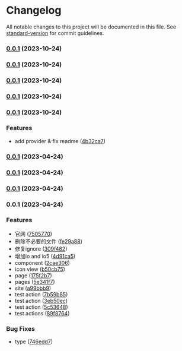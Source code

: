 # Changelog

All notable changes to this project will be documented in this file. See [standard-version](https://github.com/conventional-changelog/standard-version) for commit guidelines.

### [0.0.1](https://github.com/vue-icons/vue-icons/compare/v0.1.2...v0.0.1) (2023-10-24)

### [0.0.1](https://github.com/vue-icons/vue-icons/compare/v0.1.2...v0.0.1) (2023-10-24)

### [0.0.1](https://github.com/vue-icons/vue-icons/compare/v0.1.2...v0.0.1) (2023-10-24)

### [0.0.1](https://github.com/vue-icons/vue-icons/compare/v0.1.1...v0.0.1) (2023-10-24)

### [0.0.1](https://github.com/vue-icons/vue-icons/compare/v0.0.4...v0.0.1) (2023-10-24)


### Features

* add provider & fix readme ([4b32ca7](https://github.com/vue-icons/vue-icons/commit/4b32ca7dfaf8947094a86384beebf0f824bcc286))

### [0.0.1](https://github.com/vue-icons/vue-icons/compare/v0.0.3...v0.0.1) (2023-04-24)

### [0.0.1](https://github.com/vue-icons/vue-icons/compare/v0.0.2...v0.0.1) (2023-04-24)

### [0.0.1](https://github.com/vue-icons/vue-icons/compare/v0.0.2-beta.1...v0.0.1) (2023-04-24)

### 0.0.1 (2023-04-24)


### Features

* 官网 ([7505770](https://github.com/vue-icons/vue-icons/commit/750577044a29c4f4394e0dd49d7e10bf03118326))
* 删除不必要的文件 ([fe29a88](https://github.com/vue-icons/vue-icons/commit/fe29a88ff69411055b54bcd1044d593a86685e63))
* 修复ignore ([309f482](https://github.com/vue-icons/vue-icons/commit/309f4824ad75c25a09784808ea5b5cfc209154b9))
* 增加io and io5 ([4d91ca5](https://github.com/vue-icons/vue-icons/commit/4d91ca5de3984cd823542088149bd14224da4afa))
* component ([2cae306](https://github.com/vue-icons/vue-icons/commit/2cae306fb2c54f1e67c13bb94972778095d7a1ae))
* icon view ([b50cb75](https://github.com/vue-icons/vue-icons/commit/b50cb752d956ceb7f8d8d259c25093cf37282688))
* page ([175f2b7](https://github.com/vue-icons/vue-icons/commit/175f2b7cfd0ad2ed70b347a2b64304d367648942))
* pages ([5e341f7](https://github.com/vue-icons/vue-icons/commit/5e341f73f3c42fe1a8079ac97e02ff31170ad7ee))
* site ([a99bbb9](https://github.com/vue-icons/vue-icons/commit/a99bbb9434f48c0b5b015db26649ae3078f9f444))
* test action ([7b59b85](https://github.com/vue-icons/vue-icons/commit/7b59b859007c340a7d52c991bcbdb5e26c9c9f75))
* test action ([3eb50ec](https://github.com/vue-icons/vue-icons/commit/3eb50ec247485625786b8a52404f9661c8f8e07b))
* test action ([5c53648](https://github.com/vue-icons/vue-icons/commit/5c53648d5b22ed1ad013529429889936ff1d6eef))
* test actions ([89f8764](https://github.com/vue-icons/vue-icons/commit/89f8764030f67ccc66bcbb18eb887ba21080c779))


### Bug Fixes

* type ([746edd7](https://github.com/vue-icons/vue-icons/commit/746edd722093f442e7df36f7167a93376c5b74f2))
